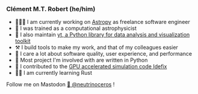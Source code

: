 ### Clément M.T. Robert (he/him)

- 👷🏻‍♂️ I am currently working on [Astropy](https://github.com/astropy/astropy) as freelance software engineer
- 🌟 I was trained as a computational astrophysicist
- 🎨 I also maintain [yt, a Python library for data analysis and
visualization toolkit](https://github.com/yt-project/yt)
- ⚒️ I build tools to make my work, and that of my colleagues easier
- 🏅 I care a lot about software quality, user experience, and performance
- 🐍 Most project I'm involved with are written in Python
- 🦾 I contributed to the [GPU accelerated simulation code Idefix](https://github.com/idefix-code/idefix)
- 👨‍🎓 I am currently learning Rust


Follow me on Mastodon <a rel="me" href="https://fosstodon.org/@neutrinoceros">🦏  @neutrinoceros</a> !

<!--
**neutrinoceros/neutrinoceros** is a ✨ _special_ ✨ repository because its `README.md` (this file) appears on your GitHub profile.

Here are some ideas to get you started:

- 🔭 I’m currently working on ...
- 🌱 I’m currently learning ...
- 👯 I’m looking to collaborate on ...
- 🤔 I’m looking for help with ...
- 💬 Ask me about ...
- 📫 How to reach me: ...
- 😄 Pronouns: ...
- ⚡ Fun fact: ...
-->
